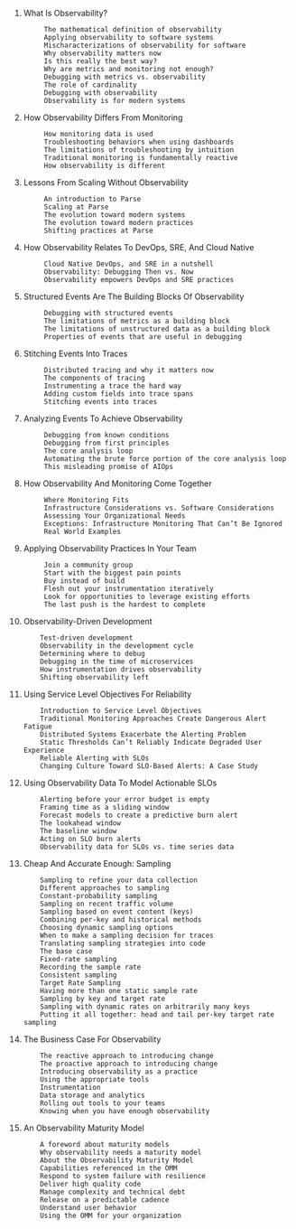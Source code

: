 1. What Is Observability?
  
            The mathematical definition of observability
            Applying observability to software systems
            Mischaracterizations of observability for software
            Why observability matters now
            Is this really the best way?
            Why are metrics and monitoring not enough?
            Debugging with metrics vs. observability
            The role of cardinality
            Debugging with observability
            Observability is for modern systems
    
2. How Observability Differs From Monitoring
  
            How monitoring data is used
            Troubleshooting behaviors when using dashboards
            The limitations of troubleshooting by intuition
            Traditional monitoring is fundamentally reactive
            How observability is different
    
3. Lessons From Scaling Without Observability
  
            An introduction to Parse
            Scaling at Parse
            The evolution toward modern systems
            The evolution toward modern practices
            Shifting practices at Parse
    
4. How Observability Relates To DevOps, SRE, And Cloud Native
  
            Cloud Native DevOps, and SRE in a nutshell
            Observability: Debugging Then vs. Now
            Observability empowers DevOps and SRE practices

5. Structured Events Are The Building Blocks Of Observability
  
            Debugging with structured events
            The limitations of metrics as a building block
            The limitations of unstructured data as a building block
            Properties of events that are useful in debugging
    
6. Stitching Events Into Traces
  
            Distributed tracing and why it matters now
            The components of tracing
            Instrumenting a trace the hard way
            Adding custom fields into trace spans
            Stitching events into traces
    
7. Analyzing Events To Achieve Observability
  
            Debugging from known conditions
            Debugging from first principles
            The core analysis loop
            Automating the brute force portion of the core analysis loop
            This misleading promise of AIOps
    
8. How Observability And Monitoring Come Together
  
            Where Monitoring Fits
            Infrastructure Considerations vs. Software Considerations
            Assessing Your Organizational Needs
            Exceptions: Infrastructure Monitoring That Can’t Be Ignored
            Real World Examples
    
9. Applying Observability Practices In Your Team
  
            Join a community group
            Start with the biggest pain points
            Buy instead of build
            Flesh out your instrumentation iteratively
            Look for opportunities to leverage existing efforts
            The last push is the hardest to complete
    
10. Observability-Driven Development
  
            Test-driven development
            Observability in the development cycle
            Determining where to debug
            Debugging in the time of microservices
            How instrumentation drives observability
            Shifting observability left

11. Using Service Level Objectives For Reliability
  
            Introduction to Service Level Objectives
            Traditional Monitoring Approaches Create Dangerous Alert Fatigue
            Distributed Systems Exacerbate the Alerting Problem
            Static Thresholds Can’t Reliably Indicate Degraded User Experience
            Reliable Alerting with SLOs
            Changing Culture Toward SLO-Based Alerts: A Case Study
    
12. Using Observability Data To Model Actionable SLOs
  
            Alerting before your error budget is empty
            Framing time as a sliding window
            Forecast models to create a predictive burn alert
            The lookahead window
            The baseline window
            Acting on SLO burn alerts
            Observability data for SLOs vs. time series data
    
13. Cheap And Accurate Enough: Sampling
  
            Sampling to refine your data collection
            Different approaches to sampling
            Constant-probability sampling
            Sampling on recent traffic volume
            Sampling based on event content (keys)
            Combining per-key and historical methods
            Choosing dynamic sampling options
            When to make a sampling decision for traces
            Translating sampling strategies into code
            The base case
            Fixed-rate sampling
            Recording the sample rate
            Consistent sampling
            Target Rate Sampling
            Having more than one static sample rate
            Sampling by key and target rate
            Sampling with dynamic rates on arbitrarily many keys
            Putting it all together: head and tail per-key target rate sampling
    
14. The Business Case For Observability
  
            The reactive approach to introducing change
            The proactive approach to introducing change
            Introducing observability as a practice
            Using the appropriate tools
            Instrumentation
            Data storage and analytics
            Rolling out tools to your teams
            Knowing when you have enough observability
    
15. An Observability Maturity Model
  
            A foreword about maturity models
            Why observability needs a maturity model
            About the Observability Maturity Model
            Capabilities referenced in the OMM
            Respond to system failure with resilience
            Deliver high quality code
            Manage complexity and technical debt
            Release on a predictable cadence
            Understand user behavior
            Using the OMM for your organization